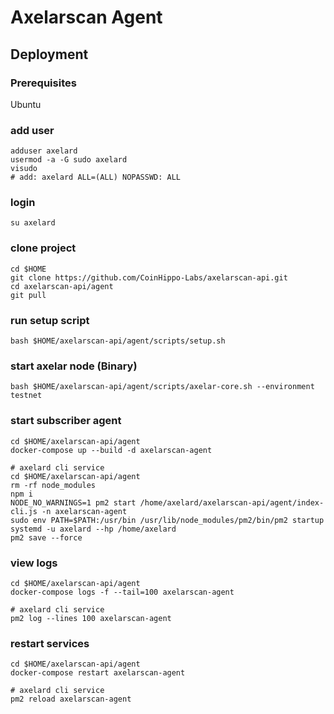 # Axelarscan Agent

## Deployment
### Prerequisites
Ubuntu

### add user
```
adduser axelard
usermod -a -G sudo axelard
visudo
# add: axelard ALL=(ALL) NOPASSWD: ALL
```
### login
```
su axelard
```
### clone project
```
cd $HOME
git clone https://github.com/CoinHippo-Labs/axelarscan-api.git
cd axelarscan-api/agent
git pull
```
### run setup script
```
bash $HOME/axelarscan-api/agent/scripts/setup.sh
```

### start axelar node (Binary)
```
bash $HOME/axelarscan-api/agent/scripts/axelar-core.sh --environment testnet
```
### start subscriber agent
```
cd $HOME/axelarscan-api/agent
docker-compose up --build -d axelarscan-agent

# axelard cli service
cd $HOME/axelarscan-api/agent
rm -rf node_modules
npm i
NODE_NO_WARNINGS=1 pm2 start /home/axelard/axelarscan-api/agent/index-cli.js -n axelarscan-agent
sudo env PATH=$PATH:/usr/bin /usr/lib/node_modules/pm2/bin/pm2 startup systemd -u axelard --hp /home/axelard
pm2 save --force
```
### view logs
```
cd $HOME/axelarscan-api/agent
docker-compose logs -f --tail=100 axelarscan-agent

# axelard cli service
pm2 log --lines 100 axelarscan-agent
```
### restart services
```
cd $HOME/axelarscan-api/agent
docker-compose restart axelarscan-agent

# axelard cli service
pm2 reload axelarscan-agent
```
